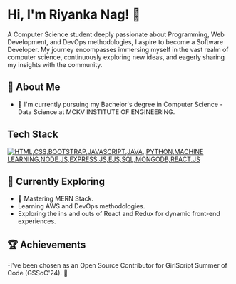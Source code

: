 # Hi, I'm Riyanka Nag! 👋
A Computer Science student deeply passionate about Programming, Web Development, and DevOps methodologies, I aspire to become a Software Developer. My journey encompasses immersing myself in the vast realm of computer science, continuously exploring new ideas, and eagerly sharing my insights with the community.


## 🚀 About Me

- 🔭 I'm currently pursuing my Bachelor's degree in Computer Science - Data Science at MCKV INSTITUTE OF ENGINEERING.

## Tech Stack
[![HTML,CSS,BOOTSTRAP,JAVASCRIPT,JAVA,,PYTHON,MACHINE LEARNING,NODE.JS,EXPRESS.JS,EJS,SQL,MONGODB,REACT.JS](https://skillicons.dev/icons?i=js,html,css,bootstrap,node.js,express.js,javascriptwasm)](https://skillicons.dev)

## 🌱 Currently Exploring

- 🚀 Mastering MERN Stack.
- Learning AWS and DevOps methodologies.
- Exploring the ins and outs of React and Redux for dynamic front-end experiences.
 

 ## 🏆 Achievements

-I've been chosen as an Open Source Contributor for GirlScript Summer of Code (GSSoC'24). 🌟



